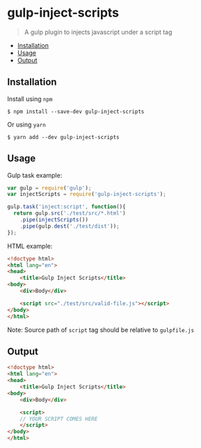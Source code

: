 # gulp-inject-scripts

> A gulp plugin to injects javascript under a script tag

* [Installation](#installation)
* [Usage](#usage)
* [Output](#output)

## Installation

Install using `npm`

```
$ npm install --save-dev gulp-inject-scripts
```

Or using `yarn`

```
$ yarn add --dev gulp-inject-scripts
```

## Usage

Gulp task example:

```javascript
var gulp = require('gulp');
var injectScripts = require('gulp-inject-scripts');

gulp.task('inject:script', function(){
  return gulp.src('./test/src/*.html')
    .pipe(injectScripts())
    .pipe(gulp.dest('./test/dist'));
});
```

HTML example:

```html
<!doctype html>
<html lang="en">
<head>
    <title>Gulp Inject Scripts</title>
<body>
    <div>Body</div>

    <script src="./test/src/valid-file.js"></script>
</body>
</html>
```

Note: Source path of `script` tag should be relative to `gulpfile.js`

## Output

```html
<!doctype html>
<html lang="en">
<head>
    <title>Gulp Inject Scripts</title>
<body>
    <div>Body</div>

    <script>
    // YOUR SCRIPT COMES HERE
    </script>
</body>
</html>
```
